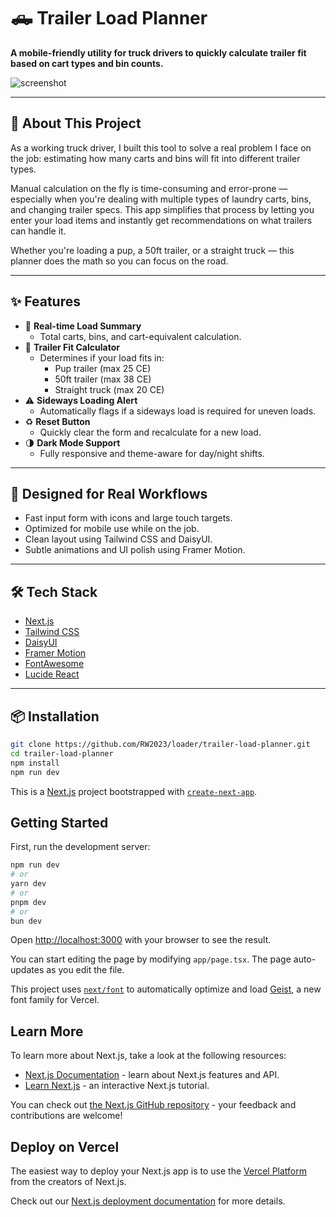 # 🛻 Trailer Load Planner

**A mobile-friendly utility for truck drivers to quickly calculate trailer fit based on cart types and bin counts.**

![screenshot](./loader.png) <!-- screenshot -->

---

## 🚚 About This Project

As a working truck driver, I built this tool to solve a real problem I face on the job: estimating how many carts and bins will fit into different trailer types.

Manual calculation on the fly is time-consuming and error-prone — especially when you're dealing with multiple types of laundry carts, bins, and changing trailer specs. This app simplifies that process by letting you enter your load items and instantly get recommendations on what trailers can handle it.

Whether you're loading a pup, a 50ft trailer, or a straight truck — this planner does the math so you can focus on the road.

---

## ✨ Features

- 🧮 **Real-time Load Summary**
  - Total carts, bins, and cart-equivalent calculation.
- 🚛 **Trailer Fit Calculator**
  - Determines if your load fits in:
    - Pup trailer (max 25 CE)
    - 50ft trailer (max 38 CE)
    - Straight truck (max 20 CE)
- ⚠️ **Sideways Loading Alert**
  - Automatically flags if a sideways load is required for uneven loads.
- ♻️ **Reset Button**
  - Quickly clear the form and recalculate for a new load.
- 🌗 **Dark Mode Support**
  - Fully responsive and theme-aware for day/night shifts.

---

## 📱 Designed for Real Workflows

- Fast input form with icons and large touch targets.
- Optimized for mobile use while on the job.
- Clean layout using Tailwind CSS and DaisyUI.
- Subtle animations and UI polish using Framer Motion.

---

## 🛠️ Tech Stack

- [Next.js](https://nextjs.org/)
- [Tailwind CSS](https://tailwindcss.com/)
- [DaisyUI](https://daisyui.com/)
- [Framer Motion](https://www.framer.com/motion/)
- [FontAwesome](https://fontawesome.com/)
- [Lucide React](https://lucide.dev/)

---

## 📦 Installation

```bash
git clone https://github.com/RW2023/loader/trailer-load-planner.git
cd trailer-load-planner
npm install
npm run dev
```




This is a [Next.js](https://nextjs.org) project bootstrapped with [`create-next-app`](https://nextjs.org/docs/app/api-reference/cli/create-next-app).

## Getting Started

First, run the development server:

```bash
npm run dev
# or
yarn dev
# or
pnpm dev
# or
bun dev
```

Open [http://localhost:3000](http://localhost:3000) with your browser to see the result.

You can start editing the page by modifying `app/page.tsx`. The page auto-updates as you edit the file.

This project uses [`next/font`](https://nextjs.org/docs/app/building-your-application/optimizing/fonts) to automatically optimize and load [Geist](https://vercel.com/font), a new font family for Vercel.

## Learn More

To learn more about Next.js, take a look at the following resources:

- [Next.js Documentation](https://nextjs.org/docs) - learn about Next.js features and API.
- [Learn Next.js](https://nextjs.org/learn) - an interactive Next.js tutorial.

You can check out [the Next.js GitHub repository](https://github.com/vercel/next.js) - your feedback and contributions are welcome!

## Deploy on Vercel

The easiest way to deploy your Next.js app is to use the [Vercel Platform](https://vercel.com/new?utm_medium=default-template&filter=next.js&utm_source=create-next-app&utm_campaign=create-next-app-readme) from the creators of Next.js.

Check out our [Next.js deployment documentation](https://nextjs.org/docs/app/building-your-application/deploying) for more details.
